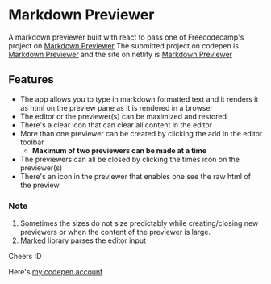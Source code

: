 # Markdown Previewer
A markdown previewer built with react to pass one of Freecodecamp's project on [Markdown Previewer](https://www.freecodecamp.org/learn/front-end-libraries/front-end-libraries-projects/build-a-markdown-previewer)
The submitted project on codepen is [Markdown Previewer](https://codepen.io/HealerC/full/yLOogjM)
and the site on netlify is [Markdown Previewer]()

## Features
- The app allows you to type in markdown formatted text and it renders it as html on the preview pane
as it is rendered in a browser
- The editor or the previewer(s) can be maximized and restored
- There's a clear icon that can clear all content in the editor
- More than one previewer can be created by clicking the add in the editor toolbar
  - **Maximum of two previewers can be made at a time**
- The previewers can all be closed by clicking the times icon on the previewer(s)
- There's an icon in the previewer that enables one see the raw html of the preview

### Note
1. Sometimes the sizes do not size predictably while creating/closing new previewers or when the content
of the previewer is large.
2. [Marked](https://marked.js.org/) library parses the editor input

Cheers :D

Here's [my codepen account](https://www.codepen.io/HealerC/)